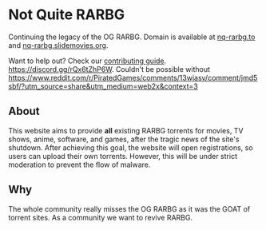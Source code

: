 # Not Quite RARBG

Continuing the legacy of the OG RARBG. Domain is available at [nq-rarbg.to](https://nq-rarbg.to/) and [nq-rarbg.slidemovies.org](http://nq-rarbg.slidemovies.org/).

Want to help out? Check our [contributing guide](./CONTRIBUTING.md). <https://discord.gg/rQx6tZhP6W>. Couldn't be possible without <https://www.reddit.com/r/PiratedGames/comments/13wjasv/comment/jmd5sbf/?utm_source=share&utm_medium=web2x&context=3>

## About

This website aims to provide **all** existing RARBG torrents for movies, TV shows, anime, software, and games, after the tragic news of the site's shutdown.
After achieving this goal, the website will open registrations, so users can upload their own torrents. However, this will be under strict moderation to prevent the flow of malware.

## Why

The whole community really misses the OG RARBG as it was the GOAT of torrent sites. As a community we want to revive RARBG.
